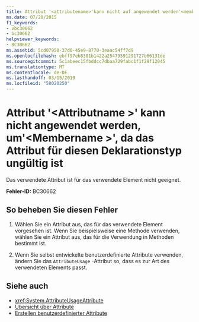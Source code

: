 ```yaml
---
title: Attribut '<attributename>'kann nicht auf angewendet werden'<membername>', da das Attribut nicht für diesen Deklarationstyp ungültig ist.
ms.date: 07/20/2015
f1_keywords:
- vbc30662
- bc30662
helpviewer_keywords:
- BC30662
ms.assetid: 5cd07950-37d0-45e9-8770-3eaac54ff7d9
ms.openlocfilehash: ebff97eb8301b1422a25479591291727b66131de
ms.sourcegitcommit: 5c1abeec15fbddcc7dbaa729fabc1f1f29f12045
ms.translationtype: MT
ms.contentlocale: de-DE
ms.lasthandoff: 03/15/2019
ms.locfileid: "58020250"
---
```

# <a name="attribute-attributename-cannot-be-applied-to-membername-because-the-attribute-is-not-valid-on-this-declaration-type"></a>Attribut '\<Attributname >' kann nicht angewendet werden, um'\<Membername >', da das Attribut für diesen Deklarationstyp ungültig ist
Das verwendete Attribut ist für das verwendete Element nicht geeignet.  
  
 **Fehler-ID:** BC30662  
  
## <a name="to-correct-this-error"></a>So beheben Sie diesen Fehler  
  
1.  Wählen Sie ein Attribut aus, das für das verwendete Element vorgesehen ist. Wenn Sie beispielsweise eine Methode verwenden, wählen Sie ein Attribut aus, das für die Verwendung in Methoden bestimmt ist.  
  
2.  Wenn Sie selbst entwickelte benutzerdefinierte Attribute verwenden, ändern Sie das `AttributeUsage` -Attribut so, dass es zur Art des verwendeten Elements passt.  
  
## <a name="see-also"></a>Siehe auch

- <xref:System.AttributeUsageAttribute>
- [Übersicht über Attribute](~/docs/visual-basic/programming-guide/concepts/attributes/index.md)
- [Erstellen benutzerdefinierter Attribute](~/docs/visual-basic/programming-guide/concepts/attributes/creating-custom-attributes.md)
